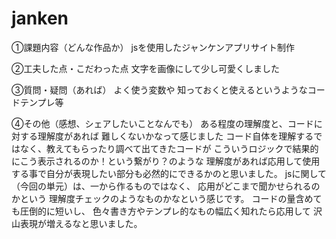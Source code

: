# janken

①課題内容（どんな作品か）
jsを使用したジャンケンアプリサイト制作

②工夫した点・こだわった点
文字を画像にして少し可愛くしました

③質問・疑問（あれば）
よく使う変数や
知っておくと使えるというようなコードテンプレ等

④その他（感想、シェアしたいことなんでも）
ある程度の理解度と、コードに対する理解度があれば
難しくないかなって感じました
コード自体を理解するではなく、教えてもらったり調べて出てきたコードが
こういうロジックで結果的にこう表示されるのか！という繋がり？のような
理解度があれば応用して使用する事で自分が表現したい部分も必然的にできるかのと思いました。
jsに関して（今回の単元）は、一から作るものではなく、
応用がどこまで聞かせられるのかという
理解度チェックのようなものかなという感じです。
コードの量含めても圧倒的に短いし、
色々書き方やテンプレ的なもの幅広く知れたら応用して
沢山表現が増えるなと思いました。
